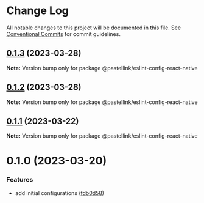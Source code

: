 # Change Log

All notable changes to this project will be documented in this file.
See [Conventional Commits](https://conventionalcommits.org) for commit guidelines.

## [0.1.3](https://github.com/pastellink/coding-standard-typescript/compare/@pastellink/eslint-config-react-native@0.1.2...@pastellink/eslint-config-react-native@0.1.3) (2023-03-28)

**Note:** Version bump only for package @pastellink/eslint-config-react-native





## [0.1.2](https://github.com/pastellink/coding-standard-typescript/compare/@pastellink/eslint-config-react-native@0.1.1...@pastellink/eslint-config-react-native@0.1.2) (2023-03-28)

**Note:** Version bump only for package @pastellink/eslint-config-react-native





## [0.1.1](https://github.com/pastellink/coding-standard-typescript/compare/@pastellink/eslint-config-react-native@0.1.0...@pastellink/eslint-config-react-native@0.1.1) (2023-03-22)

**Note:** Version bump only for package @pastellink/eslint-config-react-native





# 0.1.0 (2023-03-20)


### Features

* add initial configurations ([fdb0d58](https://github.com/pastellink/coding-standard-typescript/commit/fdb0d58d7a0bb85c80851aede7756b59a416f528))

